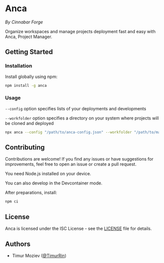 # Anca

_By Cinnabar Forge_

Organize workspaces and manage projects deployment fast and easy with Anca, Project Manager.

## Getting Started

### Installation

Install globally using npm:

```bash
npm install -g anca
```

### Usage

`--config` option specifies lists of your deployments and developments

`--workfolder` option specifies a directory on your system where projects will be cloned and deployed

```bash
npx anca --config "/path/to/anca-config.json" --workfolder "/path/to/main/workfolder"
```

## Contributing

Contributions are welcome! If you find any issues or have suggestions for improvements, feel free to open an issue or create a pull request.

You need Node.js installed on your device.

You can also develop in the Devcontainer mode.

After preparations, install:

```bash
npm ci
```

## License

Anca is licensed under the ISC License - see the [LICENSE](LICENSE) file for details.

## Authors

- Timur Moziev ([@TimurRin](https://github.com/TimurRin))
